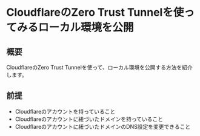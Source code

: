 # CloudflareのZero Trust Tunnelを使ってみるローカル環境を公開

## 概要

CloudflareのZero Trust Tunnelを使って、ローカル環境を公開する方法を紹介します。

## 前提

- Cloudflareのアカウントを持っていること
- Cloudflareのアカウントに紐づいたドメインを持っていること
- Cloudflareのアカウントに紐づいたドメインのDNS設定を変更できること
